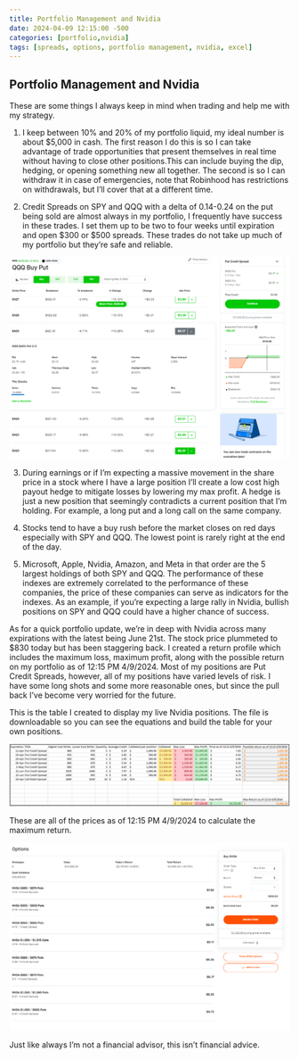 ```yaml
---
title: Portfolio Management and Nvidia
date: 2024-04-09 12:15:00 -500
categories: [portfolio,nvidia]
tags: [spreads, options, portfolio management, nvidia, excel]
---
```


## Portfolio Management and Nvidia

These are some things I always keep in mind when trading and help me with my strategy.

1. I keep between 10% and 20% of my portfolio liquid, my ideal number is about $5,000 in cash. The first reason I do this is so I can take advantage of trade opportunities that present themselves in real time without having to close other positions.This can include buying the dip, hedging, or opening something new all together. The second is so I can withdraw it in case of emergencies, note that Robinhood has restrictions on withdrawals, but I’ll cover that at a different time.

2. Credit Spreads on SPY and QQQ with a delta of 0.14-0.24 on the put being sold are almost always in my portfolio, I frequently have success in these trades. I set them up to be two to four weeks until expiration and open $300 or $500 spreads. These trades do not take up much of my portfolio but they’re safe and reliable.

![img-description](/assets/deltaexample.png)

3. During earnings or if I’m expecting a massive movement in the share price in a stock where I have a large position I’ll create a low cost high payout hedge to mitigate losses by lowering my max profit. A hedge is just a new position that seemingly contradicts a current position that I’m holding. For example, a long put and a long call on the same company.

4. Stocks tend to have a buy rush before the market closes on red days especially with SPY and QQQ. The lowest point is rarely right at the end of the day.

5. Microsoft, Apple, Nvidia, Amazon, and Meta in that order are the 5 largest holdings of both SPY and QQQ. The performance of these indexes are extremely correlated to the performance of these companies, the price of these companies can serve as indicators for the indexes. As an example, if you’re expecting a large rally in Nvidia, bullish positions on SPY and QQQ could have a higher chance of success.


As for a quick portfolio update, we’re in deep with Nvidia across many expirations with the latest being June 21st. The stock price plummeted to $830 today but has been staggering back. I created a return profile which includes the maximum loss, maximum profit, along with the possible return on my portfolio as of 12:15 PM 4/9/2024. Most of my positions are Put Credit Spreads, however, all of my positions have varied levels of risk. I have some long shots and some more reasonable ones, but since the pull back I’ve become very worried for the future.

This is the table I created to display my live Nvidia positions. The file is downloadable so you can see the equations and build the table for your own positions.

![img-description](/assets/nvda04092024returns.png)

These are all of the prices as of 12:15 PM 4/9/2024 to calculate the maximum return.

![img-description](/assets/nvdapositions04.09.2024.png)

Just like always I’m not a financial advisor, this isn’t financial advice.